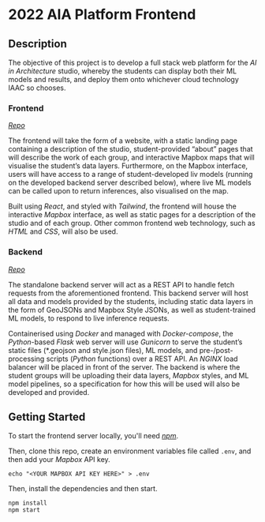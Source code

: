 # 2022 AIA Platform Frontend

## Description

The objective of this project is to develop a full stack web platform for the _AI in Architecture_ studio, whereby the students can display both their ML models and results, and deploy them onto whichever cloud technology IAAC so chooses.

### Frontend

[_*Repo*_](https://github.com/NariddhKhean/AIA-Frontend)

The frontend will take the form of a website, with a static landing page containing a description of the studio, student-provided “about” pages that will describe the work of each group, and interactive Mapbox maps that will visualise the student’s data layers. Furthermore, on the Mapbox interface, users will have access to a range of student-developed liv models (running on the developed backend server described below), where live ML models can be called upon to return inferences, also visualised on the map.

Built using _React_, and styled with _Tailwind_, the frontend will house the interactive _Mapbox_ interface, as well as static pages for a description of the studio and of each group. Other common frontend web technology, such as _HTML_ and _CSS_, will also be used.

### Backend

[_*Repo*_](https://github.com/NariddhKhean/AIA-Backend)

The standalone backend server will act as a REST API to handle fetch requests from the aforementioned frontend. This backend server will host all data and models provided by the students, including static data layers in the form of GeoJSONs and Mapbox Style JSONs, as well as student-trained ML models, to respond to live inference requests.

Containerised using _Docker_ and managed with _Docker-compose_, the _Python_-based _Flask_ web server will use _Gunicorn_ to serve the student’s static files (*.geojson and style.json files), ML models, and pre-/post-processing scripts (_Python_ functions) over a REST API. An _NGINX_ load balancer will be placed in front of the server. The backend is where the student groups will be uploading their data layers, _Mapbox_ styles, and ML model pipelines, so a specification for how this will be used will also be developed and provided.

## Getting Started

To start the frontend server locally, you'll need [_npm_](https://docs.npmjs.com/downloading-and-installing-node-js-and-npm).

Then, clone this repo, create an environment variables file called `.env`, and then add your _Mapbox_ API key.

```fish
echo "<YOUR MAPBOX API KEY HERE>" > .env
```

Then, install the dependencies and then start.

```fish
npm install
npm start
```

